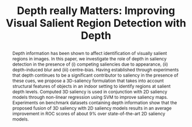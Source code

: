 ---
layout: project-page-new
title: "Depth really Matters: Improving Visual Salient Region Detection with Depth"
authors:
  - name: Karthik Desingh
    sup: 1
  - name: K. Madhava Krishna
    sup: 1
  - name: Deepu Rajan
    sup: 2
  - name: C.V. Jawahar
    sup: 2
affiliations:
  - name: IIIT Hyderabad, India
    link: #
    sup: 1
  - name: Nanyang Technological University Singapore
    link: #
    sup: 2
permalink: /publications/2013/Desingh_Depth-really-Matters/
abstract: "Depth information has been shown to affect identification of visually salient regions
in images. In this paper, we investigate the role of depth in saliency detection in the presence of (i) competing saliencies due to appearance, (ii) depth-induced blur and (iii) centre-bias. Having established through experiments that depth continues to be a significant contributor to saliency in the presence of these cues, we propose a 3D-saliency formulation that takes into account structural features of objects in an indoor setting to identify regions at salient depth levels. Computed 3D saliency is used in conjunction with 2D saliency models through non-linear regression using SVM to improve saliency maps. Experiments on benchmark datasets containing depth information show that the
proposed fusion of 3D saliency with 2D saliency models results in an average improvement in ROC scores of about 9% over state-of-the-art 2D saliency models."
paper: https://robotics.iiit.ac.in/uploads/Main/Publications/Karthik_etal_BMVC_13.pdf
# iframe: https://www.youtube.com/embed/jhjskX4FQwA

---